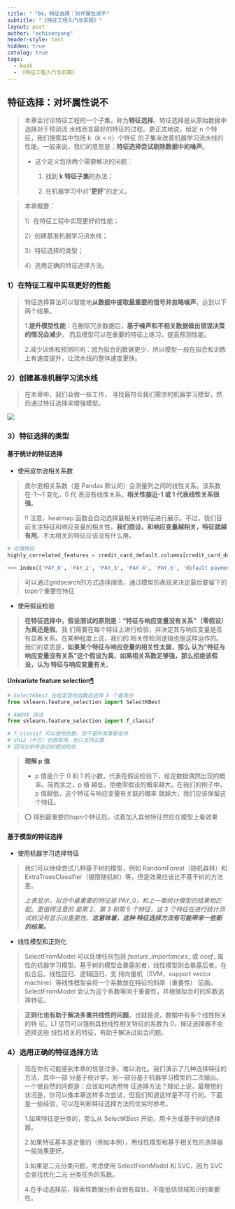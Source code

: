 ```yaml
---
title: "「04」特征选择：对坏属性说不"
subtitle: "《特征工程入门与实践》"
layout: post
author: "echisenyang"
header-style: text
hidden: true
catalog: true
tags:
  - book
  - 《特征工程入门与实践》
---
```




## 特征选择：对坏属性说不

> 本章会讨论特征工程的一个子集，称为**特征选择**。特征选择是从原始数据中选择对于预测流 水线而言最好的特征的过程。更正式地说，给定 n 个特征，我们搜索其中包括 k（k < n）个特征 的子集来改善机器学习流水线的性能。一般来说，我们的意思是：**特征选择尝试剔除数据中的噪声**。
>
> - 这个定义包括两个需要解决的问题：
>
>   1) 找到 **k 特征子集**的办法； 
>
>   2) 在机器学习中对“**更好**”的定义。

> 本章概要：
>
> 1）在特征工程中实现更好的性能； 
>
> 2）创建基准机器学习流水线； 
>
> 3）特征选择的类型； 
>
> 4）选用正确的特征选择方法。

### 1）在特征工程中实现更好的性能

> 特征选择算法可以智能地**从数据中提取最重要的信号并忽略噪声**，达到以下两个结果。
>
> 1.**提升模型性能**：在删除冗余数据后，**基于噪声和不相关数据做出错误决策的情况会减少**， 而且模型可以在重要的特征上练习，提高预测性能。 
>
> 2.减少训练和预测时间：因为拟合的数据更少，所以模型一般在拟合和训练上有速度提升，让流水线的整体速度更快。

### 2）创建基准机器学习流水线

> 在本章中，我们会做一些工作， 寻找最符合我们需求的机器学习模型，然后通过特征选择来增强模型。

![](https://gitee.com/echisenyang/GiteeForUpicUse/raw/master/uPic/X85o9o.png)

### 3）特征选择的类型

#### 基于统计的特征选择

- 使用皮尔逊相关系数

> 皮尔逊相关系数（是 Pandas 默认的）会测量列之间的线性关系。该系数在-1～1 变化，0 代 表没有线性关系。**相关性接近-1 或 1 代表线性关系很强**。
>
> ‼️ 注意，heatmap 函数会自动选择最相关的特征进行展示。不过，我们目前关注特征和响应变量的相关性。**我们假设，和响应变量越相关，特征就越有用**。不太相关的特征应该没有什么用。

```python
# 存储特征 
highly_correlated_features = credit_card_default.columns[credit_card_default.corr()['default payment next month'].abs() > .2]

>>> Index(['PAY_0', 'PAY_2', 'PAY_3', 'PAY_4', 'PAY_5', 'default payment ne
```

> 可以通过gridsearch的方式选择阈值，通过模型的表现来决定最后要留下的topn个重要性特征

- 使用假设检验

> **在特征选择中，假设测试的原则是：“特征与响应变量没有关系”（零假设）为真还是假**。我 们需要在每个特征上进行检验，并决定其与响应变量是否有显著关系。在某种程度上说，我们的 相关性检测逻辑也是这样运作的。我们的意思是，**如果某个特征与响应变量的相关性太弱，那么 认为“特征与响应变量没有关系”这个假设为真**。**如果相关系数足够强，那么拒绝该假设，认为 特征与响应变量有关**。

#### Univariate feature selection[¶](https://scikit-learn.org/stable/modules/feature_selection#univariate-feature-selection)

```python
# SelectKBest 在给定目标函数后选择 k 个最高分 
from sklearn.feature_selection import SelectKBest

# ANOVA 测试 
from sklearn.feature_selection import f_classif

# f_classif 可以使用负数，但不是所有类都支持 
# chi2（卡方）也很常用，但只支持正数 
# 回归分析有自己的假设检验
```

> **理解 p 值**
>
> - p 值是介于 0 和 1 的小数，代表在假设检验下，给定数据偶然出现的概率。简而言之，p 值 越低，拒绝零假设的概率越大。在我们的例子中，p 值越低，这个特征与响应变量有关联的概率 就越大，我们应该保留这个特征。

> ⭕️ 得到最重要的topn个特征后，试着加入其他特征然后在模型上看效果

#### 基于模型的特征选择

- 使用机器学习选择特征

> 我们可以继续尝试几种基于树的模型，例如 RandomForest（随机森林）和 ExtraTreesClassifier（极限随机树）等，但是效果应该比不基于树的方法差。
>
> *上表显示，拟合中最重要的特征是 PAY_0，和上一章统计模型的结果相匹配。更值得注意的 是第 2、第 3 和第 5 个特征，这 3 个特征在进行统计测试前没有显示出重要性。**这意味着，这种 特征选择方法有可能带来一些新的结果。***

- 线性模型和正则化

> SelectFromModel 可以处理任何包括 $feature\_importances\_$ 或 $coef\_$ 属性的机器学习模型。基于树的模型会暴露前者，线性模型则会暴露后者。在拟合后，线性回归、逻辑回归、支 持向量机（SVM，support vector machine）等线性模型会将一个系数放在特征的斜率（重要性） 前面。SelectFromModel 会认为这个系数等同于重要性，并根据拟合时的系数选择特征。
>

> **正则化也有助于解决多重共线性的问题**，也就是说，数据中有多个线性相关的特 征。L1 惩罚可以强制其他线性相关特征的系数为 0，保证选择器不会选择这些 线性相关的特征，有助于解决过拟合问题。

### 4）选用正确的特征选择方法

> 现在你有可能感到本章的信息过多，难以消化。我们演示了几种选择特征的方法，其中一部 分基于统计学，另一部分基于机器学习模型的二次输出。一个很自然的问题是：应该如何选用特 征选择方法？理论上说，最理想的状况是，你可以像本章这样多次尝试，但我们知道这样是不可 行的。下面是一些经验，可以在判断特征选择方法的优劣时参考。
>
> 1.如果特征是分类的，那么从 SelectKBest 开始，用卡方或基于树的选择器。 
>
> 2.如果特征基本是定量的（例如本例），用线性模型和基于相关性的选择器一般效果更好。 
>
> 3.如果是二元分类问题，考虑使用 SelectFromModel 和 SVC，因为 SVC 会查找优化二元 分类任务的系数。
>
> 4.在手动选择前，探索性数据分析会很有益处。不能低估领域知识的重要性。

